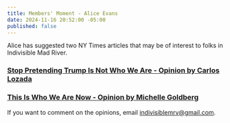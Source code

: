 ```yaml
---
title: Members' Moment - Alice Evans
date: 2024-11-16 20:52:00 -05:00
published: false
---
```


Alice has suggested two NY Times articles that may be of interest to folks in Indivisible Mad River.  

### [Stop Pretending Trump Is Not Who We Are - Opinion by Carlos Lozada](https://www.nytimes.com/2024/11/06/opinion/trump-wins-harris-loses.html)

### [This Is Who We Are Now - Opinion by Michelle Goldberg](https://www.nytimes.com/2024/11/06/opinion/trump-future-mourn.html)

If you want to comment on the opinions, email indivisiblemrv@gmail.com.